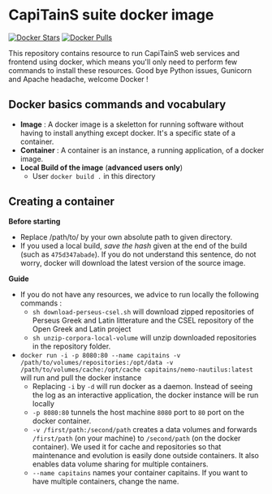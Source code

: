 CapiTainS suite docker image
============================

[![Docker Stars](https://img.shields.io/docker/stars/capitains/nemo-nautilus.svg?maxAge=86400)](https://hub.docker.com/r/capitains/nemo-nautilus/tags/) 
[![Docker Pulls](https://img.shields.io/docker/pulls/capitains/nemo-nautilus.svg?maxAge=86400)](https://hub.docker.com/r/capitains/nemo-nautilus/tags/)


This repository contains resource to run CapiTainS web services and frontend using docker, which means you'll only need to perform few commands to install these resources. Good bye Python issues, Gunicorn and Apache headache, welcome Docker !

## Docker basics commands and vocabulary

- **Image** : A docker image is a skeletton for running software without having to install anything except docker. It's a specific state of a container. 
- **Container** : A container is an instance, a running application, of a docker image.
- **Local Build of  the image** (**advanced users only**)
	- User `docker build .` in this directory

## Creating a container
	
**Before starting**

- Replace /path/to/ by your own absolute path to given directory.
- If you used a local build, *save the hash* given at the end of the build (such as `475d347abade`). If you do not understand this sentence, do not worry, docker will download the latest version of the source image.

**Guide**

- If you do not have any resources, we advice to run locally the following commands :
	- `sh download-perseus-csel.sh` will download zipped repositories of Perseus Greek and Latin litterature and the CSEL repository of the Open Greek and Latin project
	- `sh unzip-corpora-local-volume` will unzip downloaded repositories in the repository folder.
- `docker run -i -p 8080:80 --name capitains -v /path/to/volumes/repositories:/opt/data -v /path/to/volumes/cache:/opt/cache capitains/nemo-nautilus:latest` will run and pull the docker instance
	- Replacing `-i` by `-d` will run docker as a daemon. Instead of seeing the log as an interactive application, the docker instance will be run locally
	- `-p 8080:80` tunnels the host machine `8080` port to `80` port on the docker container.
	- `-v /first/path:/second/path` creates a data volumes and forwards `/first/path` (on your machine) to `/second/path` (on the docker container). We used it for cache and repositories so that maintenance and evolution is easily done outside containers. It also enables data volume sharing for multiple containers.
	- `--name capitains` names your container capitains. If you want to have multiple containers, change the name.